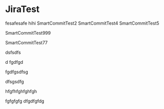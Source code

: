 # JiraTest


fesafesafe
hihi
SmartCommitTest2
SmartCommitTest4
SmartCommitTest5

SmartCommitTest999

SmartCommitTest77


dsfsdfs

d
fgdfgd


fgdfgsdfsg


dfsgsdfg

hfgfhfghfghfgh

fgfgfgfg
dfgdfgfdg
